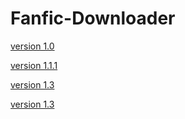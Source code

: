 # Fanfic-Downloader
[version 1.0](https://github.com/anareaty/Fanfic-Downloader/tree/c8b421f7c9cad78f1602832b4de94a62d42eabdf)

[version 1.1.1](https://github.com/anareaty/Fanfic-Downloader/tree/455f14b979fc0510e0f62ac2add36781278d8fb1)

[version 1.3](https://github.com/anareaty/Fanfic-Downloader/tree/7c842ae3965f3a7076e771e5230c18faecc97b4a)

[version 1.3](https://github.com/anareaty/Fanfic-Downloader/tree/975d728c8c89f088635a5247c738ffc72494fceb)
